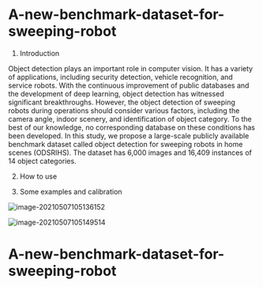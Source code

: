 # A-new-benchmark-dataset-for-sweeping-robot

1. Introduction

Object detection plays an important role in computer vision. It has a variety of applications, including security detection, vehicle recognition, and service robots. With the continuous improvement of public databases and the development of deep learning, object detection has witnessed significant
breakthroughs. However, the object detection of sweeping robots during operations should consider various factors, including the camera angle, indoor scenery, and identification of object category. To the best of our knowledge, no corresponding database on these conditions has been developed. In this study, we propose a large-scale publicly available benchmark dataset called object detection for sweeping robots in home scenes (ODSRIHS). The dataset has 6,000 images and 16,409 instances of 14 object categories.  

2. How to use

   

3. Some  examples and calibration 

![image-20210507105136152](C:\Users\lvyon\AppData\Roaming\Typora\typora-user-images\image-20210507105136152.png)

![image-20210507105149514](C:\Users\lvyon\AppData\Roaming\Typora\typora-user-images\image-20210507105149514.png)

# A-new-benchmark-dataset-for-sweeping-robot
